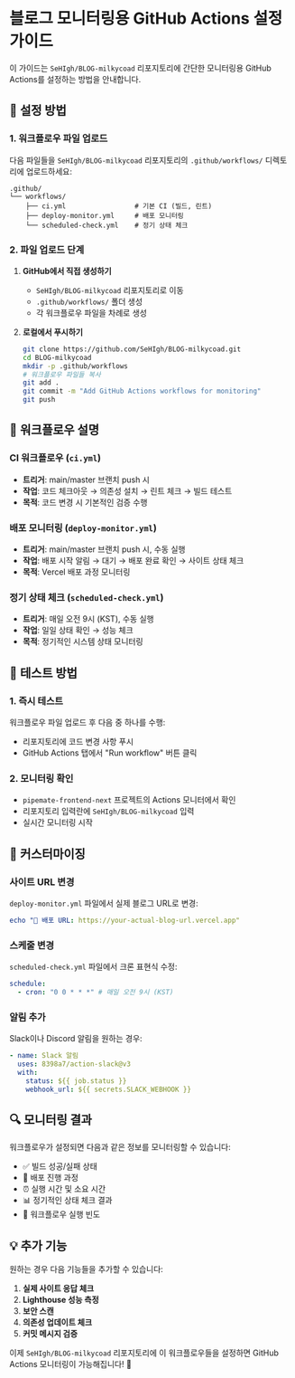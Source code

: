 # 블로그 모니터링용 GitHub Actions 설정 가이드

이 가이드는 `SeHIgh/BLOG-milkycoad` 리포지토리에 간단한 모니터링용 GitHub Actions를 설정하는 방법을 안내합니다.

## 📁 설정 방법

### 1. 워크플로우 파일 업로드

다음 파일들을 `SeHIgh/BLOG-milkycoad` 리포지토리의 `.github/workflows/` 디렉토리에 업로드하세요:

```
.github/
└── workflows/
    ├── ci.yml                 # 기본 CI (빌드, 린트)
    ├── deploy-monitor.yml     # 배포 모니터링
    └── scheduled-check.yml    # 정기 상태 체크
```

### 2. 파일 업로드 단계

1. **GitHub에서 직접 생성하기**

   - `SeHIgh/BLOG-milkycoad` 리포지토리로 이동
   - `.github/workflows/` 폴더 생성
   - 각 워크플로우 파일을 차례로 생성

2. **로컬에서 푸시하기**
   ```bash
   git clone https://github.com/SeHIgh/BLOG-milkycoad.git
   cd BLOG-milkycoad
   mkdir -p .github/workflows
   # 워크플로우 파일들 복사
   git add .
   git commit -m "Add GitHub Actions workflows for monitoring"
   git push
   ```

## 🔧 워크플로우 설명

### CI 워크플로우 (`ci.yml`)

- **트리거**: main/master 브랜치 push 시
- **작업**: 코드 체크아웃 → 의존성 설치 → 린트 체크 → 빌드 테스트
- **목적**: 코드 변경 시 기본적인 검증 수행

### 배포 모니터링 (`deploy-monitor.yml`)

- **트리거**: main/master 브랜치 push 시, 수동 실행
- **작업**: 배포 시작 알림 → 대기 → 배포 완료 확인 → 사이트 상태 체크
- **목적**: Vercel 배포 과정 모니터링

### 정기 상태 체크 (`scheduled-check.yml`)

- **트리거**: 매일 오전 9시 (KST), 수동 실행
- **작업**: 일일 상태 확인 → 성능 체크
- **목적**: 정기적인 시스템 상태 모니터링

## 🚀 테스트 방법

### 1. 즉시 테스트

워크플로우 파일 업로드 후 다음 중 하나를 수행:

- 리포지토리에 코드 변경 사항 푸시
- GitHub Actions 탭에서 "Run workflow" 버튼 클릭

### 2. 모니터링 확인

- `pipemate-frontend-next` 프로젝트의 Actions 모니터에서 확인
- 리포지토리 입력란에 `SeHIgh/BLOG-milkycoad` 입력
- 실시간 모니터링 시작

## 🎯 커스터마이징

### 사이트 URL 변경

`deploy-monitor.yml` 파일에서 실제 블로그 URL로 변경:

```yaml
echo "🔗 배포 URL: https://your-actual-blog-url.vercel.app"
```

### 스케줄 변경

`scheduled-check.yml` 파일에서 크론 표현식 수정:

```yaml
schedule:
  - cron: "0 0 * * *" # 매일 오전 9시 (KST)
```

### 알림 추가

Slack이나 Discord 알림을 원하는 경우:

```yaml
- name: Slack 알림
  uses: 8398a7/action-slack@v3
  with:
    status: ${{ job.status }}
    webhook_url: ${{ secrets.SLACK_WEBHOOK }}
```

## 🔍 모니터링 결과

워크플로우가 설정되면 다음과 같은 정보를 모니터링할 수 있습니다:

- ✅ 빌드 성공/실패 상태
- 🚀 배포 진행 과정
- ⏰ 실행 시간 및 소요 시간
- 📊 정기적인 상태 체크 결과
- 🔄 워크플로우 실행 빈도

## 💡 추가 기능

원하는 경우 다음 기능들을 추가할 수 있습니다:

1. **실제 사이트 응답 체크**
2. **Lighthouse 성능 측정**
3. **보안 스캔**
4. **의존성 업데이트 체크**
5. **커밋 메시지 검증**

이제 `SeHIgh/BLOG-milkycoad` 리포지토리에 이 워크플로우들을 설정하면 GitHub Actions 모니터링이 가능해집니다! 🎉
